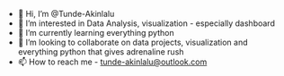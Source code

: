 - 👋 Hi, I’m @Tunde-Akinlalu
- 👀 I’m interested in Data Analysis, visualization - especially dashboard
- 🌱 I’m currently learning everything python  
- 💞️ I’m looking to collaborate on data projects, visualization and everything python that gives adrenaline rush
- 📫 How to reach me - tunde-akinlalu@outlook.com

<!---
Tunde-Akinlalu/Tunde-Akinlalu is a ✨ special ✨ repository because its `README.md` (this file) appears on your GitHub profile.
You can click the Preview link to take a look at your changes.
--->
